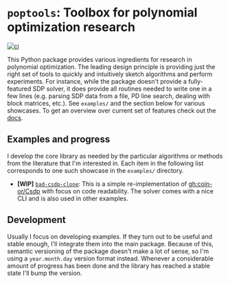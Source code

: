 # `poptools`: Toolbox for polynomial optimization research

[![ci](https://github.com/lcwllmr/poptools/actions/workflows/ci.yml/badge.svg)](https://github.com/lcwllmr/poptools/actions/workflows/ci.yml)

This Python package provides various ingredients for research in polynomial optimization.
The leading design principle is providing just the right set of tools to quickly and intuitively sketch algorithms and perform experiments.
For instance, while the package doesn't provide a fully-featured SDP solver, it does provide all routines needed to write one in a few lines (e.g. parsing SDP data from a file, PD line search, dealing with block matrices, etc.).
See `examples/` and the section below for various showcases.
To get an overview over current set of features check out the [docs](https://lcwllmr.github.io/poptools).

## Examples and progress

I develop the core library as needed by the particular algorithms or methods from the literature that I'm interested in.
Each item in the following list corresponds to one such showcase in the `examples/` directory.

- **[WIP]** [`bad-csdp-clone`](examples/bad-csdp-clone/): This is a simple re-implementation of [gh:coin-or/Csdp](https://github.com/coin-or/Csdp) with focus on code readability. The solver comes with a nice CLI and is also used in other examples.

## Development

Usually I focus on developing examples.
If they turn out to be useful and stable enough, I'll integrate them into the main package.
Because of this, semantic versioning of the package doesn't make a lot of sense, so I'm using a `year.month.day` version format instead. 
Whenever a considerable amount of progress has been done and the library has reached a stable state I'll bump the version.